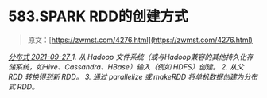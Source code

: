 <!--yml
category: 未分类
date: 0001-01-01 00:00:00
--->

# 583.SPARK RDD的创建方式

> 原文：[https://zwmst.com/4276.html](https://zwmst.com/4276.html)

   [ *分布式* ](https://zwmst.com/%e5%88%86%e5%b8%83%e5%bc%8f)*[ <time datetime="2021-09-28T00:56:30+08:00"> 2021-09-27 </time> ](https://zwmst.com/4276.html)  1.  从 Hadoop 文件系统（或与Hadoop兼容的其他持久化存储系统，如Hive、Cassandra、HBase）输入（例如 HDFS）创建。
2.  从父 RDD 转换得到新 RDD。
3.  通过 parallelize 或 makeRDD 将单机数据创建为分布式 RDD。*
